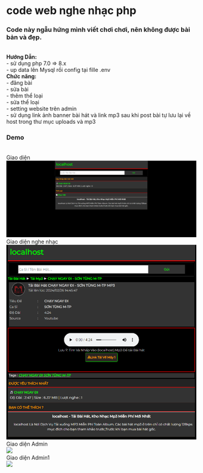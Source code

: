 # code web nghe nhạc php
<h3>Code này ngẫu hứng mình viết chơi chơi, nên không được bài bản và đẹp.</h3><br>
<b>Hướng Dẫn:</b><br>
- sử dụng php 7.0 => 8.x<br>
- up data lên Mysql rồi config tại fille .env<br>
<b>Chức năng:</b><br>
- đăng bài<br>
- sửa bài<br>
- thêm thể loại<br>
- sửa thể loại<br>
- setting website trên admin<br>
- sử dụng link ảnh banner bài hát và link mp3 sau khi post bài tự lưu lại về host trong thư mục uploads và mp3<br>
<h3>Demo</h3><br>
Giao diện<br>
<img src="./giaodien.png" width="500px">
<br>
Giao diện nghe nhạc<br>
<img src="./giaodienmusic.png" width="500px">
<br>
Giao diện Admin<br>
<img src="./giaodienadmin.png" width="500px">
<br>
Giao diện Admin1<br>
<img src="./giaodienadmin1.png" width="500px">
<br>

